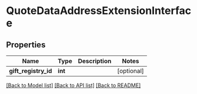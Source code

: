 # QuoteDataAddressExtensionInterface

## Properties
Name | Type | Description | Notes
------------ | ------------- | ------------- | -------------
**gift_registry_id** | **int** |  | [optional] 

[[Back to Model list]](../README.md#documentation-for-models) [[Back to API list]](../README.md#documentation-for-api-endpoints) [[Back to README]](../README.md)


